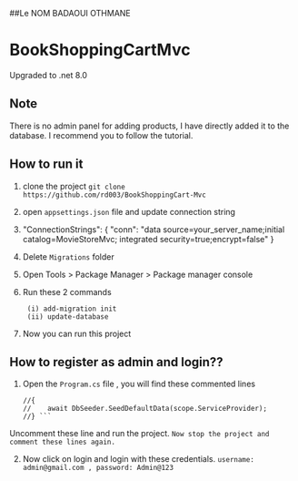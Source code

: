 ##Le NOM
BADAOUI OTHMANE
# BookShoppingCartMvc
Upgraded to .net 8.0

## Note
There is no admin panel for adding products, I have directly added it to the database. I recommend you to follow the tutorial.

## How to run it
1. clone the project
   `git clone https://github.com/rd003/BookShoppingCart-Mvc`
2. open `appsettings.json` file and update connection string
3. 
   "ConnectionStrings": {
  "conn": "data source=your_server_name;initial catalog=MovieStoreMvc; integrated security=true;encrypt=false"
   }
   
4. Delete `Migrations` folder
5. Open Tools > Package Manager > Package manager console
6. Run these 2 commands
    ```
     (i) add-migration init
     (ii) update-database
     ````
7. Now you can run this project

## How to register as admin and login??

1. Open the `Program.cs` file , you will find these commented lines
   
   ```//using(var scope = app.Services.CreateScope())
   //{
   //    await DbSeeder.SeedDefaultData(scope.ServiceProvider);
   //} ```

  Uncomment these line and run the project. `Now stop the project and comment these lines again.`

2. Now click on login and login with these credentials.
   `username: admin@gmail.com , password: Admin@123`
   
